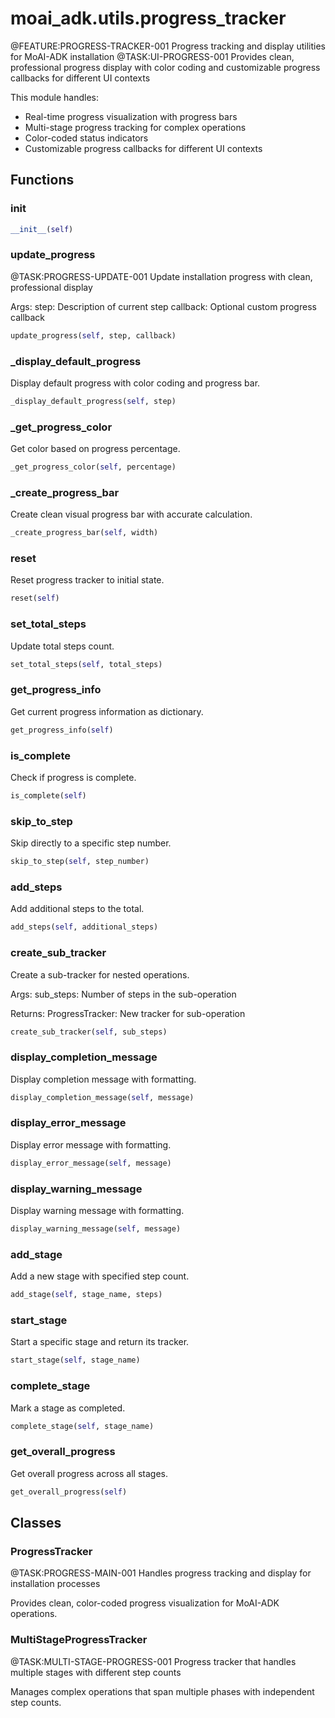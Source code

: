 # moai_adk.utils.progress_tracker

@FEATURE:PROGRESS-TRACKER-001 Progress tracking and display utilities for MoAI-ADK installation
@TASK:UI-PROGRESS-001 Provides clean, professional progress display with color coding and customizable progress callbacks for different UI contexts

This module handles:
- Real-time progress visualization with progress bars
- Multi-stage progress tracking for complex operations
- Color-coded status indicators
- Customizable progress callbacks for different UI contexts

## Functions

### __init__

```python
__init__(self)
```

### update_progress

@TASK:PROGRESS-UPDATE-001 Update installation progress with clean, professional display

Args:
    step: Description of current step
    callback: Optional custom progress callback

```python
update_progress(self, step, callback)
```

### _display_default_progress

Display default progress with color coding and progress bar.

```python
_display_default_progress(self, step)
```

### _get_progress_color

Get color based on progress percentage.

```python
_get_progress_color(self, percentage)
```

### _create_progress_bar

Create clean visual progress bar with accurate calculation.

```python
_create_progress_bar(self, width)
```

### reset

Reset progress tracker to initial state.

```python
reset(self)
```

### set_total_steps

Update total steps count.

```python
set_total_steps(self, total_steps)
```

### get_progress_info

Get current progress information as dictionary.

```python
get_progress_info(self)
```

### is_complete

Check if progress is complete.

```python
is_complete(self)
```

### skip_to_step

Skip directly to a specific step number.

```python
skip_to_step(self, step_number)
```

### add_steps

Add additional steps to the total.

```python
add_steps(self, additional_steps)
```

### create_sub_tracker

Create a sub-tracker for nested operations.

Args:
    sub_steps: Number of steps in the sub-operation

Returns:
    ProgressTracker: New tracker for sub-operation

```python
create_sub_tracker(self, sub_steps)
```

### display_completion_message

Display completion message with formatting.

```python
display_completion_message(self, message)
```

### display_error_message

Display error message with formatting.

```python
display_error_message(self, message)
```

### display_warning_message

Display warning message with formatting.

```python
display_warning_message(self, message)
```

### add_stage

Add a new stage with specified step count.

```python
add_stage(self, stage_name, steps)
```

### start_stage

Start a specific stage and return its tracker.

```python
start_stage(self, stage_name)
```

### complete_stage

Mark a stage as completed.

```python
complete_stage(self, stage_name)
```

### get_overall_progress

Get overall progress across all stages.

```python
get_overall_progress(self)
```

## Classes

### ProgressTracker

@TASK:PROGRESS-MAIN-001 Handles progress tracking and display for installation processes

Provides clean, color-coded progress visualization for MoAI-ADK operations.

### MultiStageProgressTracker

@TASK:MULTI-STAGE-PROGRESS-001 Progress tracker that handles multiple stages with different step counts

Manages complex operations that span multiple phases with independent step counts.
